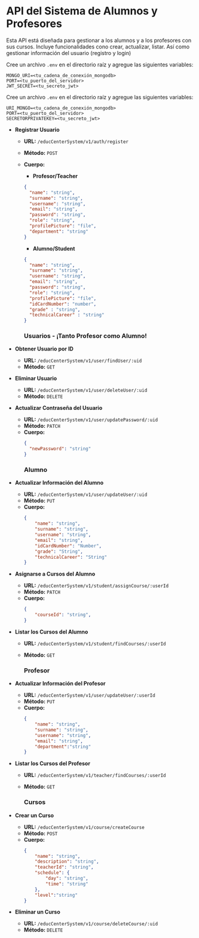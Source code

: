 # API del Sistema de Alumnos y Profesores

Esta API está diseñada para gestionar a los alumnos y a los profesores con sus cursos. Incluye funcionalidades cono crear, actualizar, listar. Así como gestionar información del usuario (registro y login)

Cree un archivo `.env` en el directorio raíz y agregue las siguientes variables:

```
MONGO_URI=<tu_cadena_de_conexión_mongodb>
PORT=<tu_puerto_del_servidor>
JWT_SECRET=<tu_secreto_jwt>
```

Cree un archivo `.env` en el directorio raíz y agregue las siguientes variables:

```
URI_MONGO=<tu_cadena_de_conexión_mongodb>
PORT=<tu_puerto_del_servidor>
SECRETORPRIVATEKEY=<tu_secreto_jwt>
```
- **Registrar Usuario**
  - **URL:** `/educCenterSystem/v1/auth/register`
  - **Método:** `POST`
  - **Cuerpo:**
    - **Profesor/Teacher**
    ```json
    {
      "name": "string",
      "surname": "string",
      "username": "string",
      "email": "string",
      "password": "string",
      "role": "string",
      "profilePicture": "file",
      "department": "string"
    }
    ```
    - **Alumno/Student**
    ```json
    {
      "name": "string",
      "surname": "string",
      "username": "string",
      "email": "string",
      "password": "string",
      "role": "string",
      "profilePicture": "file",
      "idCardNumber": "number",
      "grade" : "string",
      "technicalCareer" : "string"
    }
    ```

    ### Usuarios - ¡Tanto Profesor como Alumno!

- **Obtener Usuario por ID**
  - **URL:** `/educCenterSystem/v1/user/findUser/:uid`
  - **Método:** `GET`

- **Eliminar Usuario**
  - **URL:** `/educCenterSystem/v1/user/deleteUser/:uid`
  - **Método:** `DELETE`

- **Actualizar Contraseña del Usuario**
  - **URL:** `/educCenterSystem/v1/user/updatePassword/:uid`
  - **Método:** `PATCH`
  - **Cuerpo:**
    ```json
    {
      "newPassword": "string"
    }
    ```
    ### Alumno
- **Actualizar Información del Alumno**
  - **URL:** `/educCenterSystem/v1/user/updateUser/:uid`
  - **Método:** `PUT`
  - **Cuerpo:**
    ```json
    {
        "name": "string",
        "surname": "string",
        "username": "string",
        "email": "string",
        "idCardNumber": "Number",
        "grade": "String",
        "technicalCareer": "String"
    }
    ```

- **Asignarse a Cursos del Alumno**
  - **URL:** `/educCenterSystem/v1/student/assignCourse/:userId`
  - **Método:** `PATCH`
  - **Cuerpo:**
    ```json
    {
        "courseId": "string",
    }
    ```

- **Listar los Cursos del Alumno**
  - **URL:** `/educCenterSystem/v1/student/findCourses/:userId`
  - **Método:** `GET`

    ### Profesor

- **Actualizar Información del Profesor**
  - **URL:** `/educCenterSystem/v1/user/updateUser/:userId`
  - **Método:** `PUT`
  - **Cuerpo:**
    ```json
    {
        "name": "string",
        "surname": "string",
        "username": "string",
        "email": "string",
        "department":"string"
    }
    ```
- **Listar los Cursos del Profesor**
  - **URL:** `/educCenterSystem/v1/teacher/findCourses/:userId`
  - **Método:** `GET`

    ### Cursos
- **Crear un Curso**
  - **URL:** `/educCenterSystem/v1/course/createCourse`
  - **Método:** `POST`
  - **Cuerpo:**
    ```json
    {
        "name": "string",
        "description": "string",
        "teacherId": "string",
        "schedule": {
            "day": "string",
            "time": "string"
        },
        "level":"string"
    }
    ```

- **Eliminar un Curso**
  - **URL:** `/educCenterSystem/v1/course/deleteCourse/:uid`
  - **Método:** `DELETE`

